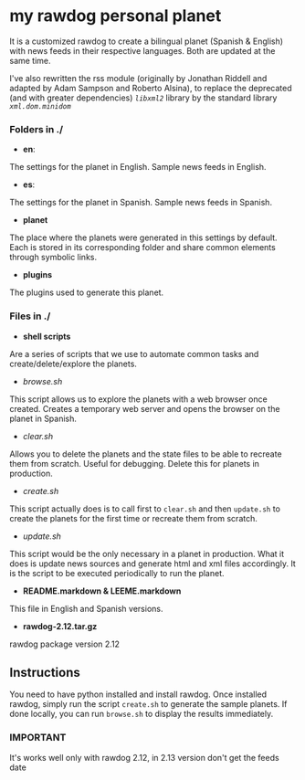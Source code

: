 <!-- -*- markdown -*- -->

# my rawdog personal planet

It is a customized rawdog to create a bilingual planet (Spanish & English) with 
news feeds in their respective languages. Both are updated at the same time.

I've also rewritten the rss module (originally by Jonathan Riddell and adapted 
by Adam Sampson and Roberto Alsina), to replace the deprecated (and with 
greater dependencies) *`libxml2`* library by the standard library 
*`xml.dom.minidom`*

### Folders in ./

* **en**:

 The settings for the planet in English. Sample news feeds in English.
  
* **es**:

 The settings for the planet in Spanish. Sample news feeds in Spanish.

* **planet**
 
 The place where the planets were generated in this settings by default. Each 
 is stored in its corresponding folder and share common elements through 
 symbolic links.
 
* **plugins**
 
 The plugins used to generate this planet.
 
### Files in ./

* **shell scripts**

 Are a series of scripts that we use to automate common tasks and 
 create/delete/explore the planets.
 
 * *browse.sh*
 
 This script allows us to explore the planets with a web browser once created. 
 Creates a temporary web server and opens the browser on the planet in Spanish.
  
 * *clear.sh*
 
 Allows you to delete the planets and the state files to be able to recreate 
 them from scratch. Useful for debugging. Delete this for planets in production.
 
 * *create.sh*
 
 This script actually does is to call first to `clear.sh` and then `update.sh` 
 to create the planets for the first time or recreate them from scratch.
 
 * *update.sh*
 
 This script would be the only necessary in a planet in production. What it does
 is update news sources and generate html and xml files accordingly. It is the 
 script to be executed periodically to run the planet.
 
* **README.markdown & LEEME.markdown**

 This file in English and Spanish versions. 
 
* **rawdog-2.12.tar.gz**

 rawdog package version 2.12
 
## Instructions

 You need to have python installed and install rawdog. Once installed rawdog, 
 simply run the script `create.sh` to generate the sample planets. If done 
 locally, you can run `browse.sh` to display the results immediately.
   
### IMPORTANT

 It's works well only with rawdog 2.12, in 2.13 version don't get the feeds date